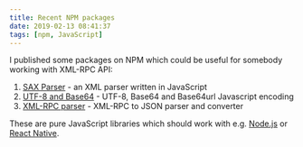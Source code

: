 ```yaml
---
title: Recent NPM packages
date: 2019-02-13 08:41:37
tags: [npm, JavaScript]
---
```


I published some packages on NPM which could be useful for somebody working with XML-RPC API:

1. [SAX Parser](https://www.npmjs.com/package/sax-parser) - an XML parser written in JavaScript
2. [UTF-8 and Base64](https://www.npmjs.com/package/utf8-base64) - UTF-8, Base64 and Base64url Javascript encoding
3. [XML-RPC parser](https://www.npmjs.com/package/xmlrpc-parser) - XML-RPC to JSON parser and converter

These are pure JavaScript libraries which should work with e.g. [Node.js](https://nodejs.org) or [React Native](https://facebook.github.io/react-native/).
